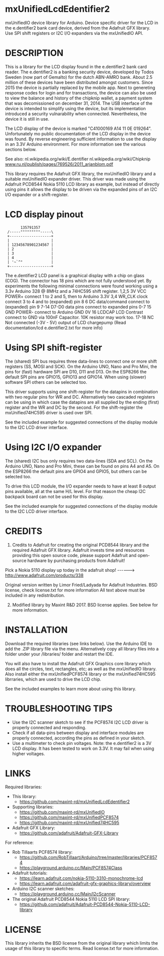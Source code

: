 # mxUnifiedLcdEdentifier2
mxUnifiedIO device library for Arduino. Device specific driver for the LCD in the e.dentifier2 bank card device, derived from the Adafruit GFX library. Use SPI shift registers or I2C I/O expanders via the mxUnifiedIO API.

DESCRIPTION
===========
This is a library for the LCD display found in the e.dentifier2 bank card reader. The e.dentifier2 is a banking security device, developed by Todos Sweden
(now part of Gemalto) for the dutch ABN-AMRO bank. About 2.5 million of these devices have been distributed amongst customers. Since 2015 the device is partially
replaced by the mobile app. Next to genereting response codes for login and for transactions, the device can also be used to view the balance and history of the
chipknip wallet, a payment system that was decomissioned on december 31, 2014. The USB interface of the device is intended to simplify using the device,
but its implementation introduced a security vulnarability when connected. Nevertheless, the device it is still in use.

The LCD display of the device is marked "C41000169 A14 11 0E 019264". Unfortunately mo public documentation of the LCD display in the device was found. 
By reverse engineering sufficient information to use the display in an 3.3V Arduino environment. For more information see the various sections below.

See also:
  nl.wikipedia.org/wiki/E.dentifier
  nl.wikipedia.org/wiki/Chipknip
  www.ru.nl/publish/pages/769526/2011_arjanblom.pdf

This library requires the Adafruit GFX library, the mxUnifiedIO library and a suitable mxUnifiedIO expander driver. This driver was made using the Adafruit
PCD8544 Nokia 5110 LCD library as example, but instead of directly using pins it allows the display to be driven via the expanded pins of an I2C I/O expander
or a shift-register.

LCD display pinout
==================
           135791357
     /-----"""""""""-----\
     +-------------------+ 
     |                   |
     | 12345678901234567 |
     | 2                 |
     | 3                 |
     | 4                 |
     | '~`^"             |
     +-------------------+

The e.dentifier2 LCD panel is a graphical display with a chip on glass (COG). The connector has 18 pins which are not fully understood yet. By experiments the
following minimal connections were found working using a 3.3v Arduino 328 @ 8MHz and a 74HC595 shift register.
 1,2,5		3V VCC	POWER+  			connect 1 to 2 and 5, then to Arduino 3.3V
 3,4			WR_CLK	clock					connect 3 to 4 and to (expanded) pin 8
 6				DC			data/command	connect to (expanded) pin 9
 7-14			D7-D0		data pins			connect to expanded pins 0-7
 15				GND			POWER- 				connect to Arduino GND 0V
 16				LCDCAP	LCD Contrast			connect to GND via 100nF Capacitor. 10K resistor may work too.
 17-18		NC			Not connected (-3V - 5V) output of LCD chargepump
(Read documentation/lcd e.dentifier2.txt for more info)


Using SPI shift-register
========================
The (shared) SPI bus requires three data-lines to connect one or more shift registers (SS, MOSI and SCK). On the Arduino UNO, Nano and Pro Mini, the pins for (fast) hardware SPI are
D10, D11 and D13. On the ESP8266 the default SPI pins are GPIO15, GPIO13 and GPIO14. When using (slower) software SPI others can be selected too.

This driver supports using one shift-register for the datapins in combination with two regular pins for WR and DC. Alternatively two cascaded registers can be using in which case the datapins
are all supplied by the ending (first) register and the WR and DC by the second. For the shift-register the mxUnified74HC595 driver is used over SPI.

See the included example for suggested connections of the display module to the I2C LCD driver interface.

Using I2C I/O expander
======================
The (shared) I2C bus only requires two data-lines (SDA and SCL). On the Arduino UNO, Nano and Pro Mini, these can be found on pins A4 and A5. On the ESP8266 the default pins are GPIO4 and GPIO5, but others can be selected too.

To drive this LCD module, the I/O expander needs to have at least 8 output pins available, all at the same H/L level. For that reason the cheap I2C backpack board can not be used for this display.

See the included example for suggested connections of the display module to the I2C LCD driver interface.



CREDITS
========
1. Credits to Adafruit for creating the original PCD8544 library and the required Adafruit GFX library.
Adafruit invests time and resources providing this open source code, please support Adafruit and open-source hardware by purchasing products from Adafruit!

  Pick a Nokia 5110 display up today in the adafruit shop!
  ------> http://www.adafruit.com/products/338

Original version written by Limor Fried/Ladyada for Adafruit Industries. BSD license, check license.txt for more information
All text above must be included in any redistribution.

2. Modified library by Maxint R&D 2017. 
BSD license applies. See below for more information.


INSTALLATION
============
Download the required libraries (see links below). Use the Arduino IDE to add the .ZIP library file via the menu.
Alternatively copy all library files into a folder under your <arduinosketchfolder>/libraries/ folder and restart the IDE.

You will also have to install the Adafruit GFX Graphics core library which does all the circles, text, rectangles, etc; as well as the
mxUnifiedIO library. Also install either the mxUnifiedPCF8574 library or the mxUnified74HC595 librraries, which are used to drive the LCD chip.

See the included examples to learn more about using this library.


TROUBLESHOOTING TIPS
====================
- Use the I2C scanner sketch to see if the PCF8574 I2C LCD driver is properly connected and responding.
- Check if all data-pins between display and interface modules are properly connected, according the pins as defined in your sketch.
- Use a multimeter to check pin voltages. Note: the e.dentifier2 is a 3V LCD display. It has been tested to work on 3.3V. It may fail when using higher voltages.


LINKS
=====
Required libraries:
- This library:
    * https://github.com/maxint-rd/mxUnifiedLcdEdentifier2
- Supporting libraries:
    * https://github.com/maxint-rd/mxUnifiedIO
    * https://github.com/maxint-rd/mxUnifiedPCF8574
    * https://github.com/maxint-rd/mxUnified74HC595
- Adafruit GFX Library: 
    * https://github.com/adafruit/Adafruit-GFX-Library

For reference:
- Rob Tillaarts PCF8574 library:
    * https://github.com/RobTillaart/Arduino/tree/master/libraries/PCF8574
    * https://playground.arduino.cc/Main/PCF8574Class
- Adafruit tutorials:
    * https://learn.adafruit.com/nokia-5110-3310-monochrome-lcd
    * https://learn.adafruit.com/adafruit-gfx-graphics-library/overview
- Arduino I2C scanner sketches:
    * https://playground.arduino.cc/Main/I2cScanner
- The original Adafruit PCD8544 Nokia 5110 LCD SPI library:
    * https://github.com/adafruit/Adafruit-PCD8544-Nokia-5110-LCD-library


LICENSE
=======
This library inherits the BSD license from the original library which limits the usage of this library to specific terms.
Read license.txt for more information.
